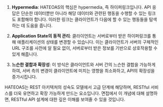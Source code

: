 1. **Hypermedia**: HATEOAS의 핵심은 hypermedia, 즉 하이퍼링크입니다. API 응답은 단순한 데이터뿐만 아니라 해당 데이터와 관련된 행동을 수행할 수 있는 링크도 포함해야 합니다. 이러한 링크는 클라이언트가 다음에 할 수 있는 행동들을 탐색하는 데 도움을 줍니다.
    
2. **Application State의 동적 관리**: 클라이언트는 서버로부터 받은 하이퍼링크를 통해 애플리케이션의 상태를 변경할 수 있습니다. 이는 클라이언트가 서버의 구체적인 URL 구조를 사전에 알 필요 없이, 서버로부터 받은 정보를 기반으로 상호작용할 수 있게 해줍니다.
    
3. **느슨한 결합과 확장성**: 이 방식은 클라이언트와 서버 간의 느슨한 결합을 가능하게 하여, 서버 측의 변경이 클라이언트에 미치는 영향을 최소화하고, API의 확장성을 증가시킵니다.
    

HATEOAS는 REST 아키텍처의 성숙도 모델에서 고급 단계에 해당하며, RESTful 서비스를 더욱 유연하고 확장 가능하게 만드는 요소입니다. 면접에서 이 개념에 대해 설명하면, RESTful API 설계에 대한 깊은 이해를 보여줄 수 있을 것입니다.